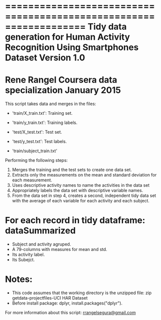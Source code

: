 ==================================================================
Tidy data generation for Human Activity Recognition Using Smartphones Dataset
Version 1.0
==================================================================
Rene Rangel 
Coursera data specialization 
January 2015
==================================================================

This script takes data and merges in the files:

- 'train/X_train.txt': Training set.

- 'train/y_train.txt': Training labels.

- 'test/X_test.txt': Test set.

- 'test/y_test.txt': Test labels.

- 'train/subject_train.txt'

Performing the following steps:

1. Merges the training and the test sets to create one data set.
2. Extracts only the measurements on the mean and standard deviation for each measurement. 
3. Uses descriptive activity names to name the activities in the data set
4. Appropriately labels the data set with descriptive variable names. 
5. From the data set in step 4, creates a second, independent tidy data set with the average of each variable for each activity and each subject.

For each record in tidy dataframe: dataSummarized
======================================

- Subject and activity agruped.
- A 79-columns with measures for mean and std.
- Its activity label. 
- Its Subejct.

Notes: 
======
- This code assumes that the working directory is the unzipped file: zip getdata-projectfiles-UCI HAR Dataset
- Before install package: dplyr, install.packages("dplyr").

For more information about this script: rrangelsegura@gmail.com

